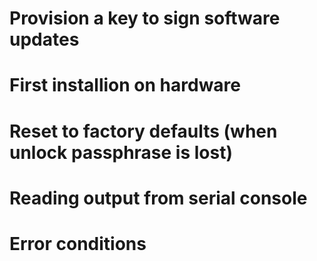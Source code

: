 # Provision a key to sign software updates

# First installion on hardware

# Reset to factory defaults (when unlock passphrase is lost)

# Reading output from serial console

# Error conditions
